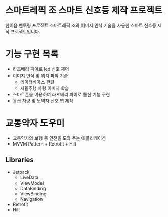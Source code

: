 # 스마트레픽 조 스마트 신호등 제작 프로젝트
한이음 멘토링 프로젝트 스마트레픽 조의 이미지 인식 기술을 사용한 스마트 신호등 제작 프로젝트입니다.


# 기능 구현 목록
- 라즈베리 파이로 led 신호 제어
- 이미지 인식 및 위치 파악 기술
    - 데이터베이스 관련
    - 자율주행 차량 이미지 학습
- 스마트폰을 이용하여 라즈베리 파이로 통신 기능 구현
- 응급 차량 및 노약자 신호 앱 제작

# 교통약자 도우미
- 교통약자의 보행 중 안전을 도와 주는 애플리케이션
- MVVM Pattern + Retrofit + Hilt

## Libraries
- Jetpack
    - LiveData
    - ViewModel
    - DataBinding
    - ViewBinding
    - Navigation
- Retrofit
- Hilt
